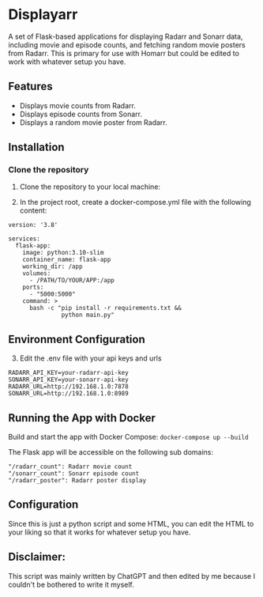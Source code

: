 # Displayarr

A set of Flask-based applications for displaying Radarr and Sonarr data, including movie and episode counts, and fetching random movie posters from Radarr. This is primary for use with Homarr but could be edited to work with whatever setup you have.

## Features

- Displays movie counts from Radarr.
- Displays episode counts from Sonarr.
- Displays a random movie poster from Radarr.


## Installation

### Clone the repository

1. Clone the repository to your local machine:

2. In the project root, create a docker-compose.yml file with the following content:

```
version: '3.8'

services:
  flask-app:
    image: python:3.10-slim
    container_name: flask-app
    working_dir: /app
    volumes:
      - /PATH/TO/YOUR/APP:/app
    ports:
      - "5000:5000"
    command: >
      bash -c "pip install -r requirements.txt &&
               python main.py"
```
## Environment Configuration
3. Edit the .env file with your api keys and urls
```
RADARR_API_KEY=your-radarr-api-key
SONARR_API_KEY=your-sonarr-api-key
RADARR_URL=http://192.168.1.0:7878
SONARR_URL=http://192.168.1.0:8989
```
## Running the App with Docker
Build and start the app with Docker Compose:
`docker-compose up --build`

The Flask app will be accessible on the following sub domains:
```
"/radarr_count": Radarr movie count
"/sonarr_count": Sonarr episode count
"/radarr_poster": Radarr poster display
```
## Configuration

Since this is just a python script and some HTML, you can edit the HTML to your liking so that it works for whatever setup you have.

## Disclaimer: 
This script was mainly written by ChatGPT and then edited by me because I couldn't be bothered to write it myself.
